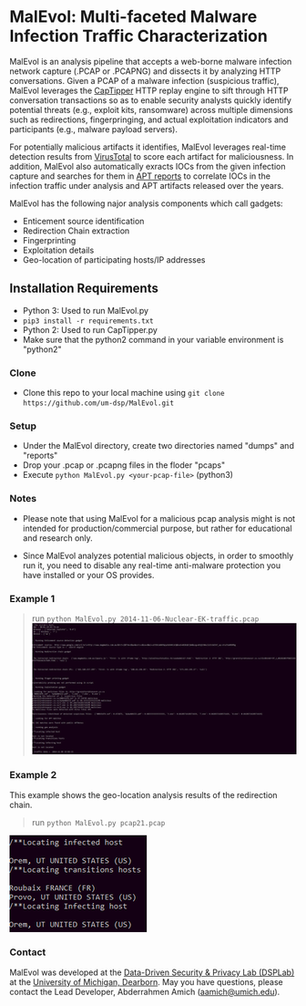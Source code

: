 

# MalEvol: Multi-faceted Malware Infection Traffic Characterization

MalEvol is an analysis pipeline that accepts a web-borne malware infection network capture (.PCAP or .PCAPNG) and dissects it by analyzing HTTP conversations.
Given a PCAP of a malware infection (suspicious traffic), MalEvol leverages the [CapTipper](https://github.com/omriher/CapTipper) HTTP replay engine to sift through HTTP conversation transactions so as to enable security analysts quickly identify potential threats (e.g., exploit kits, ransomware) across multiple dimensions such as redirections, fingerpringing, and actual exploitation indicators and participants (e.g., malware payload servers). 

For potentially malicious artifacts it identifies, MalEvol leverages real-time detection results from [VirusTotal](https://www.virustotal.com/gui/) to score each artifact for maliciousness. In addition, MalEvol also automatically exracts IOCs from the given infection capture and searches for them in [APT reports](https://github.com/aptnotes/data) to correlate IOCs in the infection traffic under analysis and APT artifacts released over the years. 

MalEvol has the following najor analysis components which call gadgets:

- Enticement source identification
- Redirection Chain extraction
- Fingerprinting
- Exploitation details
- Geo-location of participating hosts/IP addresses



## Installation Requirements 

- Python 3: Used to run MalEvol.py
- `pip3 install -r requirements.txt`
- Python 2: Used to run CapTipper.py
- Make sure that the python2 command in your variable environment is "python2"


### Clone

- Clone this repo to your local machine using `git clone https://github.com/um-dsp/MalEvol.git`

### Setup

- Under the MalEvol directory, create two directories named "dumps" and "reports"
- Drop your .pcap or .pcapng files in the floder "pcaps"
- Execute `python MalEvol.py <your-pcap-file>` (python3)

### Notes
- Please note that using MalEvol for a malicious pcap analysis might is not intended for production/commercial purpose, but rather for educational and research only.

- Since MalEvol analyzes potential malicious objects, in order to smoothly run it, you need to disable any real-time anti-malware protection you have installed or your OS provides.


### Example 1
> run `python MalEvol.py 2014-11-06-Nuclear-EK-traffic.pcap`
![picture1](https://github.com/um-dsp/MalEvol/blob/master/example.PNG)

### Example 2
This example shows the geo-location analysis results of the redirection chain.
> run `python MalEvol.py pcap21.pcap`

![picture2](https://github.com/um-dsp/MalEvol/blob/master/gro.PNG)


### Contact
MalEvol was developed at the [Data-Driven Security & Privacy Lab (DSPLab)](http://www-personal.umd.umich.edu/~birhanu/dsplab/) at the [University of Michigan, Dearborn](https://umdearborn.edu/cecs/departments/computer-and-information-science). 
May you have questions, please contact the Lead Developer, Abderrahmen Amich (aamich@umich.edu).

